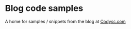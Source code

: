 # Blog code samples

A home for samples / snippets from the blog at [Codysc.com](https://www.codysc.com)

